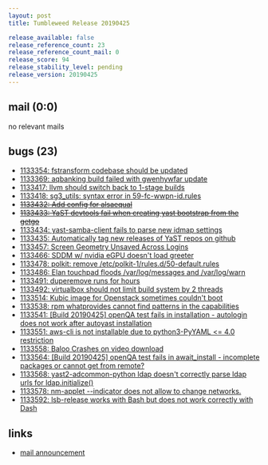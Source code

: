 ```yaml
---
layout: post
title: Tumbleweed Release 20190425

release_available: false
release_reference_count: 23
release_reference_count_mail: 0
release_score: 94
release_stability_level: pending
release_version: 20190425
---
```


## mail (0:0)

no relevant mails

## bugs (23)

<!--more-->

- [1133354: fstransform codebase should be updated](https://bugzilla.opensuse.org/show_bug.cgi?id=1133354)
- [1133369: aqbanking build failed with gwenhywfar update](https://bugzilla.opensuse.org/show_bug.cgi?id=1133369)
- [1133417: llvm should switch back to 1-stage builds](https://bugzilla.opensuse.org/show_bug.cgi?id=1133417)
- [1133418: sg3_utils: syntax error in 59-fc-wwpn-id.rules](https://bugzilla.opensuse.org/show_bug.cgi?id=1133418)
- ~~[1133432: Add config for alsaequal](https://bugzilla.opensuse.org/show_bug.cgi?id=1133432)~~
- ~~[1133433: YaST devtools fail when creating yast bootstrap from the getgo](https://bugzilla.opensuse.org/show_bug.cgi?id=1133433)~~
- [1133434: yast-samba-client fails to parse new idmap settings](https://bugzilla.opensuse.org/show_bug.cgi?id=1133434)
- [1133435: Automatically tag new releases of YaST repos on github](https://bugzilla.opensuse.org/show_bug.cgi?id=1133435)
- [1133457: Screen Geometry Unsaved Across Logins](https://bugzilla.opensuse.org/show_bug.cgi?id=1133457)
- [1133466: SDDM w/ nvidia eGPU doesn't load greeter](https://bugzilla.opensuse.org/show_bug.cgi?id=1133466)
- [1133478: polkit: remove /etc/polkit-1/rules.d/50-default.rules](https://bugzilla.opensuse.org/show_bug.cgi?id=1133478)
- [1133486: Elan touchpad floods /var/log/messages and /var/log/warn](https://bugzilla.opensuse.org/show_bug.cgi?id=1133486)
- [1133491: duperemove runs for hours](https://bugzilla.opensuse.org/show_bug.cgi?id=1133491)
- [1133492: virtualbox should not limit build system by 2 threads](https://bugzilla.opensuse.org/show_bug.cgi?id=1133492)
- [1133514: Kubic image for Openstack sometimes couldn't boot](https://bugzilla.opensuse.org/show_bug.cgi?id=1133514)
- [1133538: rpm whatprovides cannot find patterns in the capabilities](https://bugzilla.opensuse.org/show_bug.cgi?id=1133538)
- [1133541: \[Build 20190425\] openQA test fails in installation - autologin does not work after autoyast installation](https://bugzilla.opensuse.org/show_bug.cgi?id=1133541)
- [1133551: aws-cli is not installable due to python3-PyYAML <= 4.0 restriction](https://bugzilla.opensuse.org/show_bug.cgi?id=1133551)
- [1133558: Baloo Crashes on video download](https://bugzilla.opensuse.org/show_bug.cgi?id=1133558)
- [1133564: \[Build 20190425\] openQA test fails in await_install - incomplete packages or cannot get from remote?](https://bugzilla.opensuse.org/show_bug.cgi?id=1133564)
- [1133568: yast2-adcommon-python ldap doesn't correctly parse ldap urls for ldap.initialize()](https://bugzilla.opensuse.org/show_bug.cgi?id=1133568)
- [1133578: nm-applet --indicator does not allow to change networks.](https://bugzilla.opensuse.org/show_bug.cgi?id=1133578)
- [1133592: lsb-release works with Bash but does not work correctly with Dash](https://bugzilla.opensuse.org/show_bug.cgi?id=1133592)



## links

- [mail announcement](https://lists.opensuse.org/opensuse-factory/2019-04/msg00409.html)
